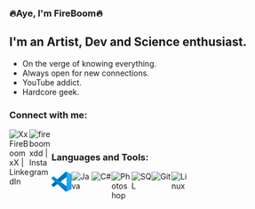 ### **🔥Aye, I'm FireBoom🔥**

## I'm an Artist, Dev and Science enthusiast.

- On the verge of knowing everything.
- Always open for new connections.
- YouTube addict.
- Hardcore geek.

### Connect with me:

[<img align="left" alt="XxFireBoomxX | LinkedIn" width="36px" src="https://upload.wikimedia.org/wikipedia/commons/c/ca/LinkedIn_logo_initials.png" />][linkedin]
[<img align="left" alt="fireboomxdd | Instagram" width="40px" src="https://www.camelproductions.net/wp-content/uploads/2017/08/Instagram-Logo-2017.png" />][instagram]

<br />

### Languages and Tools:

<img align="left" alt="Visual Studio Code" width="36px" src="https://raw.githubusercontent.com/github/explore/80688e429a7d4ef2fca1e82350fe8e3517d3494d/topics/visual-studio-code/visual-studio-code.png" />
<img align="left" alt="Java" width="36px" src="https://www.pngplay.com/wp-content/uploads/9/Java-Download-Free-PNG.png" />
<img align="left" alt="C#" width="36px" src="https://blog.lystic.dev/wp-content/uploads/2016/05/csharp-768x768.png" />
<img align="left" alt="Photoshop" width="36px" src="https://upload.wikimedia.org/wikipedia/commons/2/20/Photoshop_CC_icon.png" />
<img align="left" alt="SQL" width="36px" src="https://www.pinclipart.com/picdir/big/9-92644_database-clipart-raw-data-azure-sql-server-png.png" />
<img align="left" alt="Git" width="36px" src="https://git-scm.com/images/logos/downloads/Git-Icon-1788C.png" />
<img align="left" alt="Linux" width="30px" src="https://cdn.picpng.com/linux/linux-unix-tux-penguin-cute-43298.png" />

<br />
<br />

[instagram]: https://www.instagram.com/fireboomxdd/
[linkedin]: https://linkedin.com/in/xxfireboomxx/

